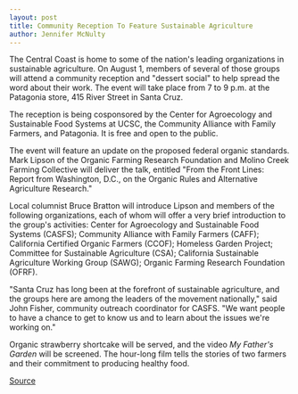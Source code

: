 ```yaml
---
layout: post
title: Community Reception To Feature Sustainable Agriculture
author: Jennifer McNulty
---
```


The Central Coast is home to some of the nation's leading organizations in sustainable agriculture. On August 1, members of several of those groups will attend a community reception and "dessert social" to help spread the word about their work. The event will take place from 7 to 9 p.m. at the Patagonia store, 415 River Street in Santa Cruz.

The reception is being cosponsored by the Center for Agroecology and Sustainable Food Systems at UCSC, the Community Alliance with Family Farmers, and Patagonia. It is free and open to the public.

The event will feature an update on the proposed federal organic standards. Mark Lipson of the Organic Farming Research Foundation and Molino Creek Farming Collective will deliver the talk, entitled "From the Front Lines: Report from Washington, D.C., on the Organic Rules and Alternative Agriculture Research."

Local columnist Bruce Bratton will introduce Lipson and members of the following organizations, each of whom will offer a very brief introduction to the group's activities: Center for Agroecology and Sustainable Food Systems (CASFS); Community Alliance with Family Farmers (CAFF); California Certified Organic Farmers (CCOF); Homeless Garden Project; Committee for Sustainable Agriculture (CSA); California Sustainable Agriculture Working Group (SAWG); Organic Farming Research Foundation (OFRF).

"Santa Cruz has long been at the forefront of sustainable agriculture, and the groups here are among the leaders of the movement nationally," said John Fisher, community outreach coordinator for CASFS. "We want people to have a chance to get to know us and to learn about the issues we're working on."

Organic strawberry shortcake will be served, and the video _My Father's Garden_ will be screened. The hour-long film tells the stories of two farmers and their commitment to producing healthy food.

[Source](http://www1.ucsc.edu/oncampus/currents/98-99/07-27/farm.patagonia.htm "Permalink to Community reception for sustainable agriculture: 07-27-98")
